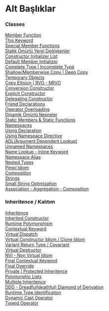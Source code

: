 # Alt Başlıklar

### Classes
[Member Function](https://github.com/onurcepnii/cpp_vault/blob/main/Classes/Class%20-%202)\
[This Keyword](https://github.com/onurcepnii/cpp_vault/blob/main/Classes/Class%20-%202#L384)\
[Special Member Functions](https://github.com/onurcepnii/cpp_vault/blob/main/Classes/Class%20-%203#L51)\
[Statik Ömürlü Yerel Değişkenler](https://github.com/onurcepnii/cpp_vault/blob/main/Classes/Class%20-%203#L171)\
[Constructor Initializer List](https://github.com/onurcepnii/cpp_vault/blob/main/Classes/Class%20-%203#L463)\
[Default Member Initializer](https://github.com/onurcepnii/cpp_vault/blob/main/Classes/Class%20-%203#L699)\
[Complete Type | Incomplete Type](https://github.com/onurcepnii/cpp_vault/blob/main/Classes/Class%20-%203#L699)\
[Shallow/Memberwise Copy | Deep Copy](https://github.com/onurcepnii/cpp_vault/blob/main/Classes/Class%20-%203#L1306)\
[Temporary Objects](https://github.com/onurcepnii/cpp_vault/blob/main/Classes/Class%20-%204%20-%20RVO%20-%20NRVO#L3)\
[Copy Ellision | RVO - NRVO](https://github.com/onurcepnii/cpp_vault/blob/main/Classes/Class%20-%204%20-%20RVO%20-%20NRVO#L143)\
[Conversion Constructor](https://github.com/onurcepnii/cpp_vault/blob/main/Classes/Class%20-%204%20-%20RVO%20-%20NRVO#L143)\
[Explicit Constructor](https://github.com/onurcepnii/cpp_vault/blob/main/Classes/Class%20-%205#L237)\
[Delegating Constructor](https://github.com/onurcepnii/cpp_vault/blob/main/Classes/Class%20-%205#L464)\
[Friend Declarations](https://github.com/onurcepnii/cpp_vault/blob/main/Classes/Class%20-%206#L5)\
[Operator Overloading](https://github.com/onurcepnii/cpp_vault/blob/main/Classes/Class%20-%206#L231)\
[Dinamik Ömürlü Nesneler](https://github.com/onurcepnii/cpp_vault/blob/main/Classes/Class%20-%208#L4)\
[Static Members & Static Functions](https://github.com/onurcepnii/cpp_vault/blob/main/Classes/Class%20-%208#L159)\
[Namespaces](https://github.com/onurcepnii/cpp_vault/blob/main/Classes/Class%20-%209#L4)\
[Using Declaration](https://github.com/onurcepnii/cpp_vault/blob/main/Classes/Class%20-%209#L169)\
[Using Namespace Directive](https://github.com/onurcepnii/cpp_vault/blob/main/Classes/Class%20-%209#L283)\
[ADL(Argument Dependent Lookup)](https://github.com/onurcepnii/cpp_vault/blob/main/Classes/Class%20-%209#L487)\
[Unnamed Namespaces](https://github.com/onurcepnii/cpp_vault/blob/main/Classes/Class%20-%209#L792)\
[Name Lookup - Inline Keyword](https://github.com/onurcepnii/cpp_vault/blob/main/Classes/Class%20-%209#L918)\
[Namespace Alias](https://github.com/onurcepnii/cpp_vault/blob/main/Classes/Class%20-%209#L1079)\
[Nested Types](https://github.com/onurcepnii/cpp_vault/blob/main/Classes/Class%20-%209#L1143)\
[Pimpl Idiom](https://github.com/onurcepnii/cpp_vault/blob/main/Classes/Class%20-10#L253)\
[Composition](https://github.com/onurcepnii/cpp_vault/blob/main/Classes/Class%20-10#L253)\
[Strings](https://github.com/onurcepnii/cpp_vault/blob/main/Classes/Class%20-%2011%20-%20Strings#L4)\
[Small String Optimization](https://github.com/onurcepnii/cpp_vault/blob/main/Classes/Class%20-%2011%20-%20Strings#L102)\
[Association - Aggregation - Composition](https://github.com/onurcepnii/cpp_vault/blob/main/Classes/Class%20-10#L292)


### Inheritence / Kalıtım
[Inheritence](https://github.com/onurcepnii/cpp_vault/blob/main/Classes/Inheritence/Inheritence%20-%201#L3)\
[Inherited Constructor](https://github.com/onurcepnii/cpp_vault/blob/main/Classes/Inheritence/Inheritence%20-%202#L2)\
[Runtime Polymorphism](https://github.com/onurcepnii/cpp_vault/blob/main/Classes/Inheritence/Inheritence%20-%202#L68)\
[Contextual Keyword](https://github.com/onurcepnii/cpp_vault/blob/main/Classes/Inheritence/Inheritence%20-%202#L232)\
[Virtual Dispatch](https://github.com/onurcepnii/cpp_vault/blob/main/Classes/Inheritence/Inheritence%20-%202#L361)\
[Virtual Constructor Idiom / Clone Idiom](https://github.com/onurcepnii/cpp_vault/blob/main/Classes/Inheritence/Inheritence%20-%202#L922)\
[Variant Return Type / Covariant](https://github.com/onurcepnii/cpp_vault/blob/main/Classes/Inheritence/Inheritence%20-%202#L1187)\
[Virtual Destructor](https://github.com/onurcepnii/cpp_vault/blob/main/Classes/Inheritence/Inheritence%20-%203#L3)\
[NVI - Non Virtual Idiom](https://github.com/onurcepnii/cpp_vault/blob/main/Classes/Inheritence/Inheritence%20-%203#L156)\
[Final Contextual Keyword](https://github.com/onurcepnii/cpp_vault/blob/main/Classes/Inheritence/Inheritence%20-%203#L275)\
[Final Override](https://github.com/onurcepnii/cpp_vault/blob/main/Classes/Inheritence/Inheritence%20-%203#L320)\
[Private | Protected Inheritence](https://github.com/onurcepnii/cpp_vault/blob/main/Classes/Inheritence/Inheritence%20-%203#L357)\
[Polymorphic Lists](https://github.com/onurcepnii/cpp_vault/blob/main/Classes/Inheritence/Inheritence%20-%203#L831)\
[Multiple Inheritence](https://github.com/onurcepnii/cpp_vault/blob/main/Classes/Inheritence/Inheritence%20-%204#L3)\
[DDD - Dreadful(deathful) Diamond of Derivation](https://github.com/onurcepnii/cpp_vault/blob/main/Classes/Inheritence/Inheritence%20-%204#L327)\
[Runtime Type Identification](https://github.com/onurcepnii/cpp_vault/blob/main/Classes/Inheritence/Inheritence%20-%204#L710)\
[Dynamic Cast Operator](https://github.com/onurcepnii/cpp_vault/blob/main/Classes/Inheritence/Inheritence%20-%205#L3)\
[Typeid Operator](https://github.com/onurcepnii/cpp_vault/blob/main/Classes/Inheritence/Inheritence%20-%205#L296)


